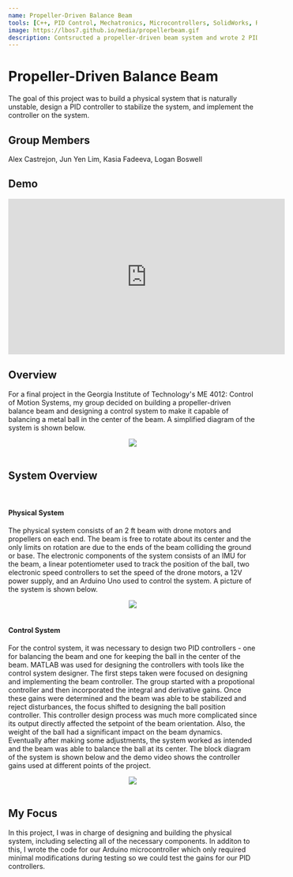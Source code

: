 ```yaml
---
name: Propeller-Driven Balance Beam
tools: [C++, PID Control, Mechatronics, Microcontrollers, SolidWorks, Rapid Prototyping]
image: https://lbos7.github.io/media/propellerbeam.gif
description: Contsructed a propeller-driven beam system and wrote 2 PID controllers to balance a ball in the center of the beam.
---
```


# Propeller-Driven Balance Beam
The goal of this project was to build a physical system that is naturally unstable, design a PID controller to stabilize the system, and implement the controller on the system.
<br>

## Group Members
Alex Castrejon, Jun Yen Lim, Kasia Fadeeva, Logan Boswell
<br>

## Demo
<center><iframe width="560" height="315" src="https://www.youtube.com/embed/OrUmdi8MH_U?si=J97v_IkzCE4vNLnD" title="YouTube video player" frameborder="0" allow="accelerometer; autoplay; clipboard-write; encrypted-media; gyroscope; picture-in-picture; web-share" referrerpolicy="strict-origin-when-cross-origin" allowfullscreen></iframe></center>

## Overview
For a final project in the Georgia Institute of Technology's ME 4012: Control of Motion Systems, my group decided on building a propeller-driven balance beam and designing a control system to make it capable of balancing a metal ball in the center of the beam. A simplified diagram of the system is shown below.
<br>
<center><img src="{{ site.url }}{{ site.baseurl }}/media/propellerbeam_diagram.jpg"/></center>
<br>

## System Overview
<br>

#### Physical System
The physical system consists of an 2 ft beam with drone motors and propellers on each end. The beam is free to rotate about its center and the only limits on rotation are due to the ends of the beam colliding the ground or base. The electronic components of the system consists of an IMU for the beam, a linear potentiometer used to track the position of the ball, two electronic speed controllers to set the speed of the drone motors, a 12V power supply, and an Arduino Uno used to control the system. A picture of the system is shown below.
<br>
<center><img src="{{ site.url }}{{ site.baseurl }}/media/propellerbeam.jpg"/></center>
<br>

#### Control System
For the control system, it was necessary to design two PID controllers - one for balancing the beam and one for keeping the ball in the center of the beam. MATLAB was used for designing the controllers with tools like the control system designer. The first steps taken were focused on designing and implementing the beam controller. The group started with a propotional controller and then incorporated the integral and derivative gains. Once these gains were determined and the beam was able to be stabilized and reject disturbances, the focus shifted to designing the ball position controller. This controller design process was much more complicated since its output directly affected the setpoint of the beam orientation. Also, the weight of the ball had a significant impact on the beam dynamics. Eventually after making some adjustments, the system worked as intended and the beam was able to balance the ball at its center. The block diagram of the system is shown below and the demo video shows the controller gains used at different points of the project.
<br>
<center><img src="{{ site.url }}{{ site.baseurl }}/media/propellerbeam_block_diagram.jpg"/></center>
<br>

## My Focus
In this project, I was in charge of designing and building the physical system, including selecting all of the necessary components. In additon to this, I wrote the code for our Arduino microcontroller which only required minimal modifications during testing so we could test the gains for our PID controllers.